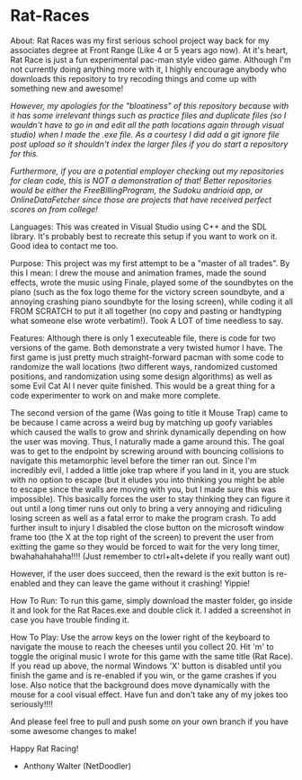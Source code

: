 # Rat-Races

About: Rat Races was my first serious school project way back for my associates degree at Front Range (Like 4 or 5 years ago now).  At it's heart, Rat Race is just a fun experimental pac-man style video game. Although I'm not currently doing anything more with it, I highly encourage anybody who downloads this repository to try recoding things and come up with something new and awesome! 

*However, my apologies for the "bloatiness" of this repository because with it has some irrelevant things such as practice files and duplicate files (so I wouldn't have to go in and edit all the path locations again through visual studio) when I made the .exe file.  As a courtesy I did add a git ignore file post upload so it shouldn't index the larger files if you do start a repository for this.*
 
*Furthermore, if you are a potential employer checking out my repositories for clean code, this is NOT a demonstration of that! Better repositories would be either the FreeBillingProgram, the Sudoku andrioid app, or OnlineDataFetcher since those are projects that have received perfect scores on from college!*

Languages: This was created in Visual Studio using C++ and the SDL library.  It's probably best to recreate this setup if you want to work on it. Good idea to contact me too.

Purpose: This project was my first attempt to be a "master of all trades". By this I mean: I drew the mouse and animation frames, made the sound effects, wrote the music using Finale, played some of the soundbytes on the piano (such as the fox logo theme for the victory screen soundbyte, and a annoying crashing piano soundbyte for the losing screen), while coding it all FROM SCRATCH to put it all together (no copy and pasting or handtyping what someone else wrote verbatim!).  Took A LOT of time needless to say.

Features: Although there is only 1 executeable file, there is code for two versions of the game.  Both demonstrate a very twisted humor I have. The first game is just pretty much straight-forward pacman with some code to randomize the wall locations (two different ways, randomized customed positions, and randomization using some design algorithms) as well as some Evil Cat AI I never quite finished.  This would be a great thing for a code experimenter to work on and make more complete. 

The second version of the game (Was going to title it Mouse Trap) came to be because I came across a weird bug by matching up goofy variables which caused the walls to grow and shrink dynamically depending on how the user was moving.  Thus, I naturally made a game around this. The goal was to get to the endpoint by screwing around with bouncing collisions to navigate this metamorphic level before the timer ran out.  Since I'm incredibly evil, I added a little joke trap where if you land in it, you are stuck with no option to escape (but it eludes you into thinking you might be able to escape since the walls are moving with you, but I made sure this was impossible). This basically forces the user to stay thinking they can figure it out until a long timer runs out only to bring a very annoying and ridiculing losing screen as well as a fatal error to make the program crash.  To add further insult to injury I disabled the close button on the microsoft window frame too (the X at the top right of the screen) to prevent the user from exitting the game so they would be forced to wait for the very long timer, bwahahahahaha!!!! (Just remember to ctrl+alt+delete if you really want out)

However, if the user does succeed, then the reward is the exit button is re-enabled and they can leave the game without it crashing! Yippie!

How To Run: To run this game, simply download the master folder, go inside it and look for the Rat Races.exe and double click it.  I added a screenshot in case you have trouble finding it.

How To Play: Use the arrow keys on the lower right of the keyboard to navigate the mouse to reach the cheeses until you collect 20. Hit 'm' to toggle the original music I wrote for this game with the same title (Rat Race). If you read up above, the normal Windows 'X' button is disabled until you finish the game and is re-enabled if you win, or the game crashes if you lose.  Also notice that the background does move dynamically with the mouse for a cool visual effect.  Have fun and don't take any of my jokes too seriously!!!! 

And please feel free to pull and push some on your own branch if you have some awesome changes to make!

Happy Rat Racing!
- Anthony Walter (NetDoodler)
